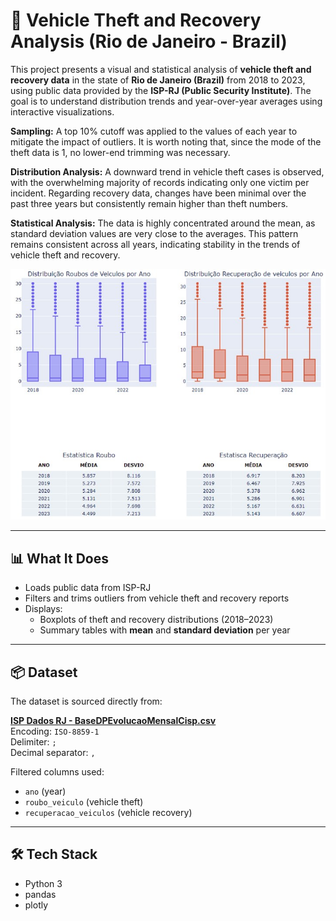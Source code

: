 # 🚗 Vehicle Theft and Recovery Analysis (Rio de Janeiro - Brazil)

This project presents a visual and statistical analysis of **vehicle theft and recovery data** in the state of **Rio de Janeiro (Brazil)** from 2018 to 2023, using public data provided by the **ISP-RJ (Public Security Institute)**. The goal is to understand distribution trends and year-over-year averages using interactive visualizations.

**Sampling:**
A top 10% cutoff was applied to the values of each year to mitigate the impact of outliers. It is worth noting that, since the mode of the theft data is 1, no lower-end trimming was necessary.

**Distribution Analysis:**
A downward trend in vehicle theft cases is observed, with the overwhelming majority of records indicating only one victim per incident. Regarding recovery data, changes have been minimal over the past three years but consistently remain higher than theft numbers.

**Statistical Analysis:**
The data is highly concentrated around the mean, as standard deviation values are very close to the averages. This pattern remains consistent across all years, indicating stability in the trends of vehicle theft and recovery.

<p align="center">
  <img src="image/final_result.jpg" alt="Final Result" width="600">
</p>

---

## 📊 What It Does

- Loads public data from ISP-RJ
- Filters and trims outliers from vehicle theft and recovery reports
- Displays:
  - Boxplots of theft and recovery distributions (2018–2023)
  - Summary tables with **mean** and **standard deviation** per year

---

## 📦 Dataset

The dataset is sourced directly from:

**[ISP Dados RJ - BaseDPEvolucaoMensalCisp.csv](http://www.ispdados.rj.gov.br/Arquivos/BaseDPEvolucaoMensalCisp.csv)**  
Encoding: `ISO-8859-1`  
Delimiter: `;`  
Decimal separator: `,`

Filtered columns used:
- `ano` (year)
- `roubo_veiculo` (vehicle theft)
- `recuperacao_veiculos` (vehicle recovery)

---

## 🛠️ Tech Stack

- Python 3
- pandas
- plotly
